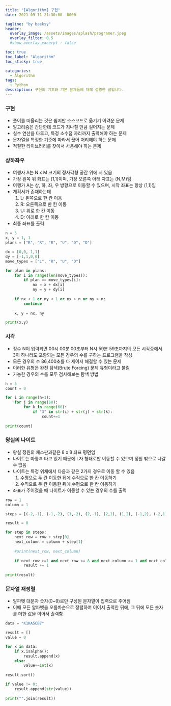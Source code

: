 ```yaml
---
title: "[Algorithm] 구현"
date: 2021-09-11 21:30:00 -0000

tagline: "by baeksy"
header:
  overlay_image: /assets/images/splash/programer.jpeg
  overlay_filter: 0.5
  #show_overlay_excerpt : false

toc: true
toc_label: "Algorithm"
toc_sticky: true

categories: 
  - Algorithm
tags: 
  - Python
description: 구현의 기초와 기본 문제들에 대해 설명한 글입니다.
---
```


### 구현
- 풀이를 떠올리는 것은 쉽지만 소스코드로 옮기기 어려운 문제
- 알고리즘은 간단한데 코드가 지나칠 만큼 길어지는 문제
- 실수 연산을 다루고, 특정 소수점 자리까지 출력해야 하는 문제
- 문자열을 특정한 기준에 따라서 끊어 처리해야 하는 문제
- 적절한 라이브러리를 찾아서 사용해야 하는 문제

### 상하좌우
- 여행자 A는 N x M 크기의 정사각형 공간 위에 서 있음
- 가장 왼쪽 위 좌표는 (1,1)이며, 가장 오른쪽 아래 자표는 (N,M)임
- 여행가 A는 상, 하, 좌, 우 방향으로 이동할 수 있으며, 시작 좌표는 항상 (1,1)임
- 계획서가 존재하는데
    1. L: 왼쪽으로 한 칸 이동
    2. R: 오른쪽으로 한 칸 이동
    3. U: 위로 한 칸 이동
    4. D: 아래로 한 칸 이동
- 최종 좌표를 출력

```python
n = 5
x, y = 1, 1
plans = ["R", "R", "R", "U", "D", "D"]

dx = [0,0,-1,1]
dy = [-1,1,0,0]
move_types = ["L", "R", "U", "D"]

for plan in plans:
    for i in range(len(move_types)):
        if plan == move_types[i]:
            nx = x + dx[i]
            ny = y + dy[i]
            
    if nx < 1 or ny < 1 or nx > n or ny > n:
        continue
        
    x, y = nx, ny

print(x,y)
```

### 시각
- 정수 N이 입력되면 00시 00분 00초부터 N시 59분 59초까지의 모든 시각중에서 3이 하나라도 포함되는 모든 경우의 수를 구하는 프로그램을 작성
- 모든 경우의 수 86,400초를 다 세어서 해결할 수 있는 문제
- 이러한 유형은 완전 탐색(Brute Forcing) 문제 유형이라고 불림
- 가능한 경우의 수를 모두 검사해보는 탐색 방법

```python
h = 5
count = 0

for i in range(h+1):
    for j in range(60):
        for k in range(60):
            if "3" in str(i) + str(j) + str(k):
                count+=1
                
print(count)
```

### 왕실의 나이트
- 왕실 정원의 체스판과같은 8 x 8 좌표 평면임
- 나이트는 마릉ㄹ 타고 있기 때문에 L자 형태로만 이동할 수 있으며 정원 밖으로 나갈 수 없음
- 나이트는 특정 위체에서 다음과 같은 2가지 경우로 이동 할 수 있음
    1. 수평으로 두 칸 이동한 뒤에 수직으로 한 칸 이동하기
    2. 수직으로 두 칸 이동한 뒤에 수평으로 한 칸 이동하기
- 좌표가 주어졌을 때 나이트가 이동할 수 있는 경우의 수를 출력

```python
row = 1
column = 1

steps = [(-2,-1), (-1,-2), (1,-2), (2,-1), (2,1), (1,2), (-1,2), (-2,1)]

result = 0

for step in steps:
    next_row = row + step[0]
    next_column = column + step[1]
    
    #print(next_row, next_column)
    
    if next_row >=1 and next_row <= 8 and next_column >= 1 and next_column <= 8:
        result += 1
        
print(result)
```

### 문자열 재정렬
- 알파벳 대문자 숫자(0~9)로만 구성된 문자열이 입력으로 주어짐
- 이때 모든 알파벳을 오름차순으로 정렬하여 이어서 출력한 뒤에, 그 뒤에 모든 숫자를 더한 값을 이어서 출력함

```python
data = "K1KA5CB7"

result = []
value = 0

for x in data:
    if x.isalpha():
        result.append(x)
    else:
        value+=int(x)
        
result.sort()

if value != 0:
    result.append(str(value))
    
print("".join(result))
```